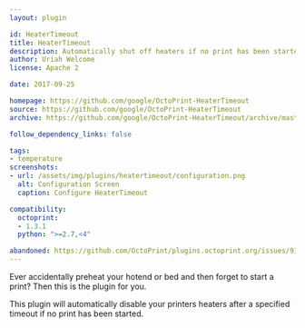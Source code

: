 ```yaml
---
layout: plugin

id: HeaterTimeout
title: HeaterTimeout
description: Automatically shut off heaters if no print has been started.
author: Uriah Welcome
license: Apache 2

date: 2017-09-25

homepage: https://github.com/google/OctoPrint-HeaterTimeout
source: https://github.com/google/OctoPrint-HeaterTimeout
archive: https://github.com/google/OctoPrint-HeaterTimeout/archive/master.zip

follow_dependency_links: false

tags:
- temperature
screenshots:
- url: /assets/img/plugins/heatertimeout/configuration.png
  alt: Configuration Screen
  caption: Configure HeaterTimeout

compatibility:
  octoprint:
  - 1.3.1
  python: ">=2.7,<4"

abandoned: https://github.com/OctoPrint/plugins.octoprint.org/issues/917
---
```


Ever accidentally preheat your hotend or bed and then forget to start a print? Then this is the plugin for you.

This plugin will automatically disable your printers heaters after a specified timeout if no print has been started.
